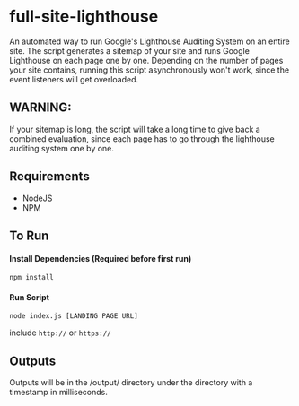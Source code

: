 # full-site-lighthouse
An automated way to run Google's Lighthouse Auditing System on an entire site.
The script generates a sitemap of your site and runs Google Lighthouse on each page one by one.
Depending on the number of pages your site contains, running this script asynchronously won't work, since the event listeners will get overloaded.

## WARNING:
If your sitemap is long, the script will take a long time to give back a combined evaluation, since each page has to go through the lighthouse auditing system one by one.

## Requirements
- NodeJS
- NPM

## To Run
#### Install Dependencies (Required before first run)
```shell
npm install
```

#### Run Script
```shell
node index.js [LANDING PAGE URL]
```
include `http://` or `https://`

## Outputs
Outputs will be in the /output/ directory under the directory with a timestamp in milliseconds.
